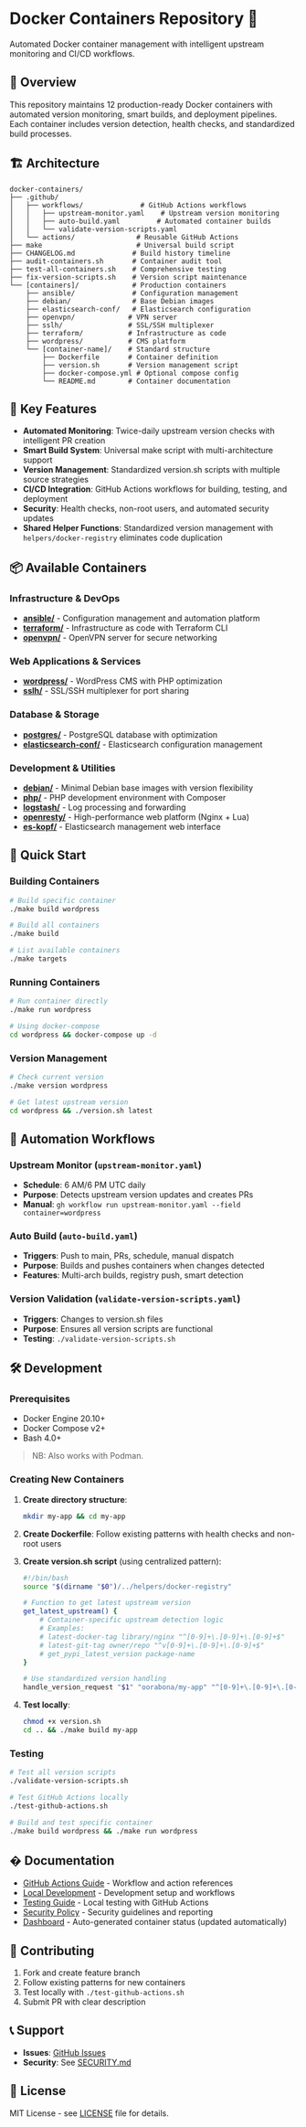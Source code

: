# Docker Containers Repository 🐳

Automated Docker container management with intelligent upstream monitoring and CI/CD workflows.

## 🌟 Overview

This repository maintains 12 production-ready Docker containers with automated version monitoring, smart builds, and deployment pipelines. Each container includes version detection, health checks, and standardized build processes.

## 🏗️ Architecture

```
docker-containers/
├── .github/
│   ├── workflows/              # GitHub Actions workflows
│   │   ├── upstream-monitor.yaml    # Upstream version monitoring
│   │   ├── auto-build.yaml         # Automated container builds
│   │   └── validate-version-scripts.yaml
│   └── actions/               # Reusable GitHub Actions
├── make                       # Universal build script
├── CHANGELOG.md              # Build history timeline
├── audit-containers.sh       # Container audit tool
├── test-all-containers.sh    # Comprehensive testing
├── fix-version-scripts.sh    # Version script maintenance
└── [containers]/             # Production containers
    ├── ansible/              # Configuration management
    ├── debian/               # Base Debian images
    ├── elasticsearch-conf/   # Elasticsearch configuration
    ├── openvpn/             # VPN server
    ├── sslh/                # SSL/SSH multiplexer
    ├── terraform/           # Infrastructure as code
    ├── wordpress/           # CMS platform
    └── [container-name]/    # Standard structure
        ├── Dockerfile       # Container definition
        ├── version.sh       # Version management script
        ├── docker-compose.yml # Optional compose config
        └── README.md        # Container documentation
```

## 🚀 Key Features

- **Automated Monitoring**: Twice-daily upstream version checks with intelligent PR creation
- **Smart Build System**: Universal make script with multi-architecture support
- **Version Management**: Standardized version.sh scripts with multiple source strategies
- **CI/CD Integration**: GitHub Actions workflows for building, testing, and deployment
- **Security**: Health checks, non-root users, and automated security updates
- **Shared Helper Functions**: Standardized version management with `helpers/docker-registry` eliminates code duplication

## 📦 Available Containers

### Infrastructure & DevOps
- **[ansible/](ansible/)** - Configuration management and automation platform
- **[terraform/](terraform/)** - Infrastructure as code with Terraform CLI
- **[openvpn/](openvpn/)** - OpenVPN server for secure networking

### Web Applications & Services  
- **[wordpress/](wordpress/)** - WordPress CMS with PHP optimization
- **[sslh/](sslh/)** - SSL/SSH multiplexer for port sharing

### Database & Storage
- **[postgres/](postgres/)** - PostgreSQL database with optimization
- **[elasticsearch-conf/](elasticsearch-conf/)** - Elasticsearch configuration management

### Development & Utilities
- **[debian/](debian/)** - Minimal Debian base images with version flexibility
- **[php/](php/)** - PHP development environment with Composer
- **[logstash/](logstash/)** - Log processing and forwarding
- **[openresty/](openresty/)** - High-performance web platform (Nginx + Lua)
- **[es-kopf/](es-kopf/)** - Elasticsearch management web interface

## 🚀 Quick Start

### Building Containers

```bash
# Build specific container
./make build wordpress

# Build all containers
./make build

# List available containers
./make targets
```

### Running Containers

```bash
# Run container directly
./make run wordpress

# Using docker-compose
cd wordpress && docker-compose up -d
```

### Version Management

```bash
# Check current version
./make version wordpress

# Get latest upstream version
cd wordpress && ./version.sh latest
```

## 🔧 Automation Workflows

### Upstream Monitor (`upstream-monitor.yaml`)
- **Schedule**: 6 AM/6 PM UTC daily
- **Purpose**: Detects upstream version updates and creates PRs
- **Manual**: `gh workflow run upstream-monitor.yaml --field container=wordpress`

### Auto Build (`auto-build.yaml`)  
- **Triggers**: Push to main, PRs, schedule, manual dispatch
- **Purpose**: Builds and pushes containers when changes detected
- **Features**: Multi-arch builds, registry push, smart detection

### Version Validation (`validate-version-scripts.yaml`)
- **Triggers**: Changes to version.sh files
- **Purpose**: Ensures all version scripts are functional
- **Testing**: `./validate-version-scripts.sh`

## 🛠️ Development

### Prerequisites
- Docker Engine 20.10+
- Docker Compose v2+
- Bash 4.0+

> NB: Also works with Podman.

### Creating New Containers

1. **Create directory structure**:
   ```bash
   mkdir my-app && cd my-app
   ```

2. **Create Dockerfile**: Follow existing patterns with health checks and non-root users

3. **Create version.sh script** (using centralized pattern):
   ```bash
   #!/bin/bash
   source "$(dirname "$0")/../helpers/docker-registry"
   
   # Function to get latest upstream version
   get_latest_upstream() {
       # Container-specific upstream detection logic
       # Examples:
       # latest-docker-tag library/nginx "^[0-9]+\.[0-9]+\.[0-9]+$"
       # latest-git-tag owner/repo "^v[0-9]+\.[0-9]+\.[0-9]+$"
       # get_pypi_latest_version package-name
   }
   
   # Use standardized version handling
   handle_version_request "$1" "oorabona/my-app" "^[0-9]+\.[0-9]+\.[0-9]+$" "get_latest_upstream"
   ```

4. **Test locally**:
   ```bash
   chmod +x version.sh
   cd .. && ./make build my-app
   ```

### Testing

```bash
# Test all version scripts
./validate-version-scripts.sh

# Test GitHub Actions locally
./test-github-actions.sh

# Build and test specific container
./make build wordpress && ./make run wordpress
```

## � Documentation

- [GitHub Actions Guide](docs/GITHUB_ACTIONS.md) - Workflow and action references
- [Local Development](docs/LOCAL_DEVELOPMENT.md) - Development setup and workflows  
- [Testing Guide](docs/TESTING_GUIDE.md) - Local testing with GitHub Actions
- [Security Policy](SECURITY.md) - Security guidelines and reporting
- [Dashboard](DASHBOARD.md) - Auto-generated container status (updated automatically)

## 🤝 Contributing

1. Fork and create feature branch
2. Follow existing patterns for new containers
3. Test locally with `./test-github-actions.sh`
4. Submit PR with clear description

## 📞 Support

- **Issues**: [GitHub Issues](https://github.com/oorabona/docker-containers/issues)
- **Security**: See [SECURITY.md](SECURITY.md)

## 📜 License

MIT License - see [LICENSE](LICENSE) file for details.
